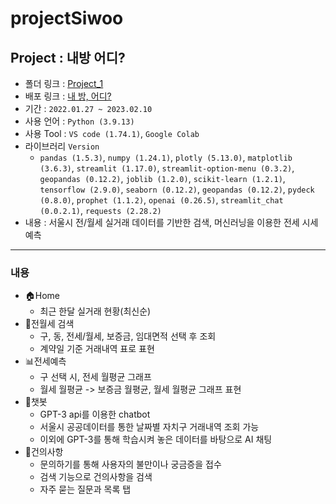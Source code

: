 # projectSiwoo

## Project : 내방 어디?
- 폴더 링크 : [Project_1](https://github.com/siwookoon/projectSiwoo)
- 배포 링크 : [내 방, 어디?](https://siwookoon-projectsiwoo-app-ccp9zs.streamlit.app/)
- 기간 : `2022.01.27 ~ 2023.02.10`
- 사용 언어 : `Python (3.9.13)`
- 사용 Tool : `VS code (1.74.1)`, `Google Colab`
- 라이브러리 `Version`
    + `pandas (1.5.3)`, `numpy (1.24.1)`, `plotly (5.13.0)`, `matplotlib (3.6.3)`, `streamlit (1.17.0)`, `streamlit-option-menu (0.3.2)`, `geopandas (0.12.2)`, `joblib (1.2.0)`, `scikit-learn (1.2.1)`, `tensorflow (2.9.0)`, `seaborn (0.12.2)`, `geopandas (0.12.2)`, `pydeck (0.8.0)`, `prophet (1.1.2)`, `openai (0.26.5)`, `streamlit_chat (0.0.2.1)`, `requests (2.28.2)`
- 내용 : 서울시 전/월세 실거래 데이터를 기반한 검색, 머신러닝을 이용한 전세 시세 예측
***

### 내용
- 🏠Home
    + 최근 한달 실거래 현황(최신순)
- 🔎전월세 검색
    + 구, 동, 전세/월세, 보증금, 임대면적 선택 후 조회
    + 계약일 기준 거래내역 표로 표현
- 📊전세예측
    + 구 선택 시, 전세 월평균 그래프
    + 월세 월평균 -> 보증금 월평균, 월세 월평균 그래프 표현
- 🤖챗봇
    + GPT-3 api를 이용한 chatbot
    + 서울시 공공데이터를 통한 날짜별 자치구 거래내역 조회 가능
    + 이외에 GPT-3를 통해 학습시켜 놓은 데이터를 바탕으로 AI 채팅
- 💬건의사항
    + 문의하기를 통해 사용자의 불만이나 궁금증을 접수
    + 검색 기능으로 건의사항을 검색
    + 자주 묻는 질문과 목록 탭